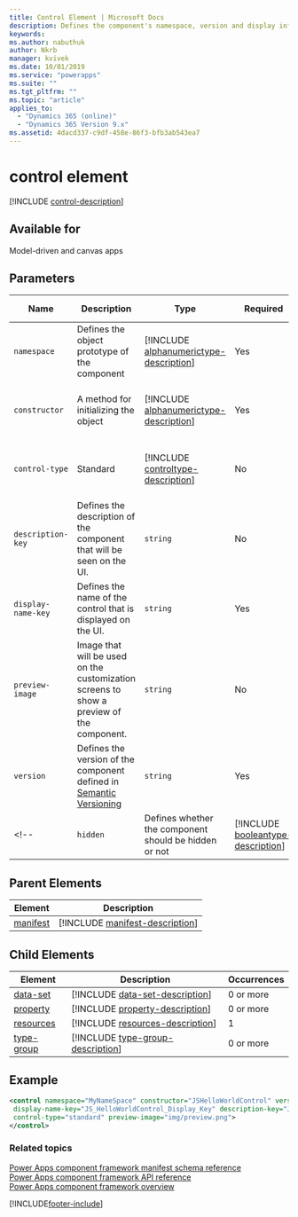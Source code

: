 ```yaml
---
title: Control Element | Microsoft Docs
description: Defines the component's namespace, version and display information.
keywords:
ms.author: nabuthuk
author: Nkrb
manager: kvivek
ms.date: 10/01/2019
ms.service: "powerapps"
ms.suite: ""
ms.tgt_pltfrm: ""
ms.topic: "article"
applies_to: 
  - "Dynamics 365 (online)"
  - "Dynamics 365 Version 9.x"
ms.assetid: 4dacd337-c9df-458e-86f3-bfb3ab543ea7
---
```


# control element

[!INCLUDE [control-description](includes/control-description.md)]

## Available for

Model-driven and canvas apps

## Parameters

|Name|Description|Type|Required|Available for|
|--|--|--|--|--------|
|`namespace`|Defines the object prototype of the component|[!INCLUDE [alphanumerictype-description](includes/alphanumerictype-description.md)]|Yes|Model-driven and canvas apps |
|`constructor`|A method for initializing the object|[!INCLUDE [alphanumerictype-description](includes/alphanumerictype-description.md)]|Yes|Model-driven and canvas apps |
|`control-type`|Standard|[!INCLUDE [controltype-description](includes/controltype-description.md)]|No|Model-driven and canvas apps |
|`description-key`|Defines the description of the component that will be seen on the UI.|`string`|No|Model-driven and canvas apps |
|`display-name-key`|Defines the name of the control that is displayed on the UI.|`string`|Yes|Model-driven and canvas apps  |  
|`preview-image`|Image that will be used on the customization screens to show a preview of the component.|`string`|No|Model-driven apps|
|`version`|Defines the version of the component defined in [Semantic Versioning](https://semver.org)|`string`|Yes|Model-driven and canvas apps |
<!--|`hidden`|Defines whether the component should be hidden or not|[!INCLUDE [booleantype-description](includes/booleantype-description.md)]| No|Model-driven apps|-->

## Parent Elements

|Element|Description|
|--|--|
|[manifest](manifest.md)|[!INCLUDE [manifest-description](includes/manifest-description.md)]|

## Child Elements

|Element|Description|Occurrences|
|--|--|--|
|[data-set](data-set.md)|[!INCLUDE [data-set-description](includes/data-set-description.md)]|0 or more|
|[property](property.md)|[!INCLUDE [property-description](includes/property-description.md)]|0 or more|
|[resources](resources.md)|[!INCLUDE [resources-description](includes/resources-description.md)]|1|
|[type-group](type-group.md)|[!INCLUDE [type-group-description](includes/type-group-description.md)]|0 or more|

## Example

```xml
<control namespace="MyNameSpace" constructor="JSHelloWorldControl" version="1.0.0"
 display-name-key="JS_HelloWorldControl_Display_Key" description-key="JS_HelloWorldControl_Desc_Key"
 control-type="standard" preview-image="img/preview.png">
</control>
  ```

### Related topics

[Power Apps component framework manifest schema reference](index.md)<br/>
[Power Apps component framework API reference](../reference/index.md)<br/>
[Power Apps component framework overview](../overview.md)


[!INCLUDE[footer-include](../../../includes/footer-banner.md)]